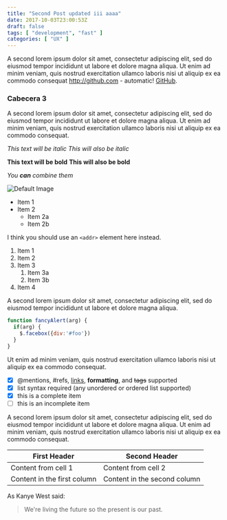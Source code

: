 ```yaml
---
title: "Second Post updated iii aaaa"
date: 2017-10-03T23:00:53Z
draft: false
tags: [ "development", "fast" ]
categories: [ "UX" ]
---
```


A second lorem ipsum dolor sit amet, consectetur adipiscing elit, sed do eiusmod tempor incididunt ut labore et dolore magna aliqua. Ut enim ad minim veniam, quis nostrud exercitation ullamco laboris nisi ut aliquip ex ea commodo consequat http://github.com - automatic! [GitHub](http://github.com).

### Cabecera 3

A second lorem ipsum dolor sit amet, consectetur adipiscing elit, sed do eiusmod tempor incididunt ut labore et dolore magna aliqua. Ut enim ad minim veniam, quis nostrud exercitation ullamco laboris nisi ut aliquip ex ea commodo consequat.

*This text will be italic*
_This will also be italic_

**This text will be bold**
__This will also be bold__

_You **can** combine them_

![Default Image](../../images/default.jpg)

* Item 1
* Item 2
  * Item 2a
  * Item 2b


 I think you should use an
 `<addr>` element here instead.


 1. Item 1
 1. Item 2
 1. Item 3
    1. Item 3a
    1. Item 3b
 1. Item 4

A second lorem ipsum dolor sit amet, consectetur adipiscing elit, sed do eiusmod tempor incididunt ut labore et dolore magna aliqua.

```javascript
function fancyAlert(arg) {
  if(arg) {
    $.facebox({div:'#foo'})
  }
}
```

Ut enim ad minim veniam, quis nostrud exercitation ullamco laboris nisi ut aliquip ex ea commodo consequat.

- [x] @mentions, #refs, [links](), **formatting**, and <del>tags</del> supported
- [x] list syntax required (any unordered or ordered list supported)
- [x] this is a complete item
- [ ] this is an incomplete item

A second lorem ipsum dolor sit amet, consectetur adipiscing elit, sed do eiusmod tempor incididunt ut labore et dolore magna aliqua. Ut enim ad minim veniam, quis nostrud exercitation ullamco laboris nisi ut aliquip ex ea commodo consequat.

First Header | Second Header
------------ | -------------
Content from cell 1 | Content from cell 2
Content in the first column | Content in the second column


As Kanye West said:

> We're living the future so
> the present is our past.
